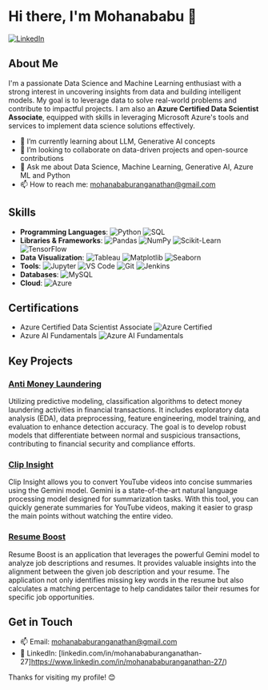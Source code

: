 # Hi there, I'm Mohanababu 👋

[![LinkedIn](https://img.shields.io/badge/LinkedIn-%230077B5.svg?style=for-the-badge&logo=linkedin&logoColor=white)](https://www.linkedin.com/in/mohanababuranganathan-27/)

## About Me

I'm a passionate Data Science and Machine Learning enthusiast with a strong interest in uncovering insights from data and building intelligent models. My goal is to leverage data to solve real-world problems and contribute to impactful projects. I am also an **Azure Certified Data Scientist Associate**, equipped with skills in leveraging Microsoft Azure's tools and services to implement data science solutions effectively.

- 🌱 I’m currently learning about LLM, Generative AI concepts
- 👯 I’m looking to collaborate on data-driven projects and open-source contributions
- 💬 Ask me about Data Science, Machine Learning, Generative AI, Azure ML and Python
- 📫 How to reach me: [mohanababuranganathan@gmail.com](mailto:mohanababuranganathan@gmail.com)


## Skills

- **Programming Languages**: ![Python](https://img.shields.io/badge/Python-%2314354C.svg?style=flat&logo=python&logoColor=white)  ![SQL](https://img.shields.io/badge/SQL-%234477A1.svg?style=flat&logo=postgresql&logoColor=white)
- **Libraries & Frameworks**: ![Pandas](https://img.shields.io/badge/Pandas-%23150458.svg?style=flat&logo=pandas&logoColor=white) ![NumPy](https://img.shields.io/badge/NumPy-%23013243.svg?style=flat&logo=numpy&logoColor=white) ![Scikit-Learn](https://img.shields.io/badge/Scikit--Learn-%23F7931E.svg?style=flat&logo=scikit-learn&logoColor=white) ![TensorFlow](https://img.shields.io/badge/TensorFlow-%23FF6F00.svg?style=flat&logo=tensorflow&logoColor=white)
- **Data Visualization**: ![Tableau](https://img.shields.io/badge/Tableau-%23E97627.svg?style=flat&logo=tableau&logoColor=white) ![Matplotlib](https://img.shields.io/badge/Matplotlib-%23007ACC.svg?style=flat&logo=matplotlib&logoColor=white) ![Seaborn](https://img.shields.io/badge/Seaborn-%2343B02A.svg?style=flat&logo=seaborn&logoColor=white)
- **Tools**: ![Jupyter](https://img.shields.io/badge/Jupyter-%23F37626.svg?style=flat&logo=jupyter&logoColor=white) ![VS Code](https://img.shields.io/badge/VS%20Code-%23007ACC.svg?style=flat&logo=visual-studio-code&logoColor=white) ![Git](https://img.shields.io/badge/Git-%23F05033.svg?style=flat&logo=git&logoColor=white) ![Jenkins](https://img.shields.io/badge/Jenkins-%232C5263.svg?style=flat&logo=jenkins&logoColor=white)
- **Databases**: ![MySQL](https://img.shields.io/badge/MySQL-%2300f.svg?style=flat&logo=mysql&logoColor=white)
- **Cloud**: ![Azure](https://img.shields.io/badge/Cloud-Microsoft%20Azure-%230078D4?style=flat&logo=microsoft-azure&logoColor=white)

## Certifications 
- Azure Certified Data Scientist Associate ![Azure Certified](https://img.shields.io/badge/Azure%20Certified-Data%20Scientist%20Associate-%230078D4?style=flat&logo=microsoft-azure&logoColor=white)
- Azure AI Fundamentals ![Azure AI Fundamentals](https://img.shields.io/badge/Azure%20AI%20Fundamentals-Certified-%230078D4?style=flat&logo=microsoft-azure&logoColor=white)
  
## Key Projects

### [Anti Money Laundering](https://github.com/persie27/My-Works/tree/main/Anti%20Money%20Laundering)
Utilizing predictive modeling, classification algorithms to detect money laundering activities in financial transactions. It includes exploratory data analysis (EDA), data preprocessing, feature engineering, model training, and evaluation to enhance detection accuracy. The goal is to develop robust models that differentiate between normal and suspicious transactions, contributing to financial security and compliance efforts.

### [Clip Insight](https://github.com/persie27/My-Works/tree/27cd2a6c92e015a7b107f1a30bccd9c43a72a505/Generative%20AI/LLM%20Projects/Gemini%20Model/YoutubeTranscriber)
Clip Insight allows you to convert YouTube videos into concise summaries using the Gemini model. Gemini is a state-of-the-art natural language processing model designed for summarization tasks. With this tool, you can quickly generate summaries for YouTube videos, making it easier to grasp the main points without watching the entire video.

### [Resume Boost](https://github.com/persie27/My-Works/tree/27cd2a6c92e015a7b107f1a30bccd9c43a72a505/Generative%20AI/LLM%20Projects/Gemini%20Model/ATS)
Resume Boost is an application that leverages the powerful Gemini model to analyze job descriptions and resumes. It provides valuable insights into the alignment between the given job description and your resume. The application not only identifies missing key words in the resume but also calculates a matching percentage to help candidates tailor their resumes for specific job opportunities.

## Get in Touch

- 📫 Email: [mohanababuranganathan@gmail.com](mailto:mohanababuranganathan@gmail.com)
- 💼 LinkedIn: [linkedin.com/in/mohanababuranganathan-27]https://www.linkedin.com/in/mohanababuranganathan-27/)

Thanks for visiting my profile! 😊
